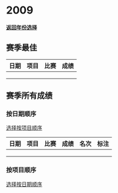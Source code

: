 # 2009

**[返回年份选择](../Results.md)**

## 赛季最佳

| 日期 | 项目 | 比赛 | 成绩 |
| :--: | :--: | :--: | :--: |
|      |      |      |      |
|      |      |      |      |
|      |      |      |      |

## 赛季所有成绩

### 按日期顺序<a id='1'></a>

[选择按项目顺序](#2)

| 日期 | 项目 | 比赛 | 成绩 | 名次 | 标注 |
| :--: | :--: | :--: | :--: | :--: | :--: |
|      |      |      |      |      |      |
|      |      |      |      |      |      |
|      |      |      |      |      |      |

### 按项目顺序<a id='2'></a>

[选择按日期顺序](#1)